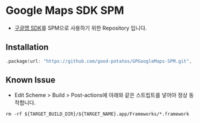 # Google Maps SDK SPM
-  [구글맵 SDK](https://github.com/googlemaps/maps-sdk-for-ios-samples)를 SPM으로 사용하기 위한 Repository 입니다.

## Installation
```swift
.package(url: "https://github.com/good-potatos/GPGoogleMaps-SPM.git", .upToNextMinor(from: "8.0.0"))
```

## Known Issue
- Edit Scheme > Build > Post-actions에 아래와 같은 스트립트를 넣어야 정상 동작합니다.

```
rm -rf ${TARGET_BUILD_DIR}/${TARGET_NAME}.app/Frameworks/*.framework
```

